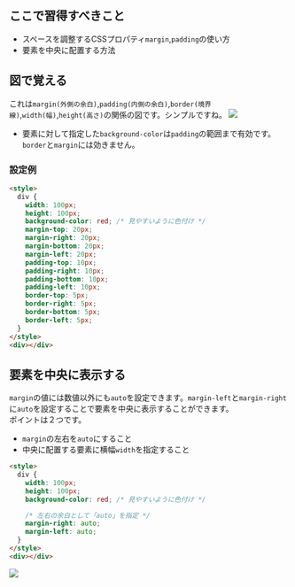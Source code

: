 ## ここで習得すべきこと

* スペースを調整するCSSプロパティ`margin`,`padding`の使い方
* 要素を中央に配置する方法

## 図で覚える
これは`margin(外側の余白)`,`padding(内側の余白)`,`border(境界線)`,`width(幅)`,`height(高さ)`の関係の図です。シンプルですね。
![](/img/1/1-4-1.png)

* 要素に対して指定した`background-color`は`padding`の範囲まで有効です。`border`と`margin`には効きません。

### 設定例

```html
<style>
  div {
    width: 100px;
    height: 100px;
    background-color: red; /* 見やすいように色付け */
    margin-top: 20px;
    margin-right: 20px;
    margin-bottom: 20px;
    margin-left: 20px;
    padding-top: 10px;
    padding-right: 10px;
    padding-bottom: 10px;
    padding-left: 10px;
    border-top: 5px;
    border-right: 5px;
    border-bottom: 5px;
    border-left: 5px;
  }
</style>
<div></div>
```

## 要素を中央に表示する
`margin`の値には数値以外にも`auto`を設定できます。`margin-left`と`margin-right`に`auto`を設定することで要素を中央に表示することができます。  
ポイントは２つです。
* `margin`の左右を`auto`にすること
* 中央に配置する要素に横幅`width`を指定すること

```html
<style>
  div {
    width: 100px;
    height: 100px;
    background-color: red; /* 見やすいように色付け */

    /* 左右の余白として「auto」を指定 */
    margin-right: auto;
    margin-left: auto;
  }
</style>
<div></div>
```
![](/img/1/1-4-2.png)
